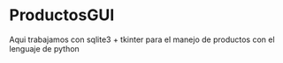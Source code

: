# ProductosGUI
Aqui trabajamos con sqlite3 + tkinter para el manejo de productos con el lenguaje de python 

